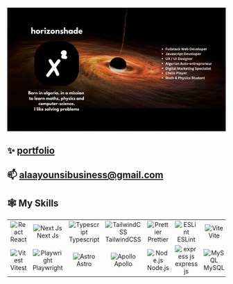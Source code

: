 ![I am GitHub Readme Generator's creator](https://raw.githubusercontent.com/Alaa-Younsi/Alaa-Younsi/main/info.gif)

## ✨ [ portfolio](https://alaa-younsi.github.io/Portfolio/)

## 📫 alaayounsibusiness@gmail.com

## 🕸️ My Skills

<div align="center">
  <table>
    <tbody>
      <tr>
        <td align="center" width="96">
          <img src="https://upload.wikimedia.org/wikipedia/commons/thumb/a/a7/React-icon.svg/768px-React-icon.svg.png" width="48" height="48" alt="React">
          <br>React
        </td>
        <td align="center" width="96">
          <img src="https://assets.vercel.com/image/upload/v1662130559/nextjs/Icon_light_background.png" width="48" height="48" alt="Next Js">
          <br>Next Js
        </td>
        <td align="center" width="96">
          <img src="https://www.vectorlogo.zone/logos/typescriptlang/typescriptlang-icon.svg" width="48" height="48" alt="Typescript">
          <br>Typescript
        </td>
        <td align="center" width="96">
          <img src="https://www.vectorlogo.zone/logos/tailwindcss/tailwindcss-icon.svg" width="48" height="48" alt="TailwindCSS">
          <br>TailwindCSS
        </td>
        </td>
        <td align="center" width="96">
          <img src="https://res.cloudinary.com/dzph5or6i/image/upload/v1722242215/prettier-icon-439x512-utz62m9i_r1ulyz.png" width="48" height="48" alt="Prettier">
          <br>Prettier
        </td>
        <td align="center" width="96">
          <img src="https://res.cloudinary.com/dzph5or6i/image/upload/v1722242217/eslint-icon-2048x1799-irlyqjmr_vmkmov.png" width="48" height="48" alt="ESLint">
          <br>ESLint
        </td>
        <td align="center" width="96">
          <img src="https://res.cloudinary.com/dzph5or6i/image/upload/v1722241568/logo-with-shadow_wjf6mc.png" width="48" height="48" alt="Vite">
          <br>Vite
        </td>
        <td align="center" width="96">
          <img src="https://res.cloudinary.com/dzph5or6i/image/upload/v1722243386/esbuild-logo-21E74350B7-seeklogo.com_zvxkjm.png" width="48" height="48" alt="esbuild">
          <br>esbuild
        </td>
      </tr>
      <tr>
        <td align="center" width="96">
          <img src="https://res.cloudinary.com/dzph5or6i/image/upload/v1722242215/vitest-logo-9ADDA575A5-seeklogo.com_b0ox2c.png" width="48" height="48" alt="Vitest">
          <br>Vitest
        </td>
        <td align="center" width="96">
          <img src="https://res.cloudinary.com/dzph5or6i/image/upload/v1722243382/playwright-logo-22FA8B9E63-seeklogo.com_ls3265.png" width="48" height="48" alt="Playwright">
          <br>Playwright
        </td>
        <td align="center" width="96">
          <img src="https://upload.vectorlogo.zone/logos/astrobuild/images/6e57e95c-f489-4183-b493-d2c47b173fa6.svg" width="48" height="48" alt="Astro">
          <br>Astro
        </td>
        <td align="center" width="96">
          <img src="https://res.cloudinary.com/dzph5or6i/image/upload/v1722242217/apollo-icon-512x512-xs5t5onq_yfh6xz.png" width="48" height="48" alt="Apollo">
          <br>Apollo
        </td>
        <td align="center" width="96">
          <img src="https://www.vectorlogo.zone/logos/nodejs/nodejs-icon.svg" width="48" height="48" alt="Node.js">
          <br>Node.js
        </td>
           <td align="center" width="96">
          <img src="https://www.vectorlogo.zone/logos/expressjs/expressjs-icon.svg" width="48" height="48" alt="express js">
          <br>express js
        </td>
        <td align="center" width="96">
          <img src="https://www.vectorlogo.zone/logos/mysql/mysql-icon.svg" width="48" height="48" alt="MySQL">
          <br>MySQL
        </td>
        <td align="center" width="96">
          <img src="https://res.cloudinary.com/dzph5or6i/image/upload/v1722243233/Untitled_design_3_mwntsc.png" width="48" height="48" alt="Firebase">
          <br>Firebase
        </td>
      </tr>
    </tbody>
  </table>
</div>
